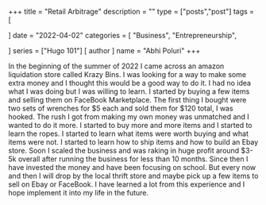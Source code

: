 +++
title = "Retail Arbitrage"
description = ""
type = ["posts","post"]
tags = [
    
]
date = "2022-04-02"
categories = [
    "Business",
    "Entrepreneurship",
    
]
series = ["Hugo 101"]
[ author ]
  name = "Abhi Poluri"
+++

In the beginning of the summer of 2022 I came across an amazon liquidation store called Krazy Bins. I was looking for a way to make some extra money and I thought this would be a good way to do it. I had no idea what I was doing but I was willing to learn. I started by buying a few items and selling them on FaceBook Marketplace. The first thing I bought were two sets of wrenches for $5 each and sold them for $120 total, I was hooked. The rush I got from making my own money was unmatched and I wanted to do it more. I started to buy more and more items and I started to learn the ropes. I started to learn what items were worth buying and what items were not. I started to learn how to ship items and how to build an Ebay store. Soon I scaled the business and was raking in huge profit around $3-5k overall after running the business for less than 10 months. Since then I have invested the money and have been focusing on school. But every now and then I will drop by the local thrift store and maybe pick up a few items to sell on Ebay or FaceBook. I have learned a lot from this experience and I hope implement it into my life in the future.